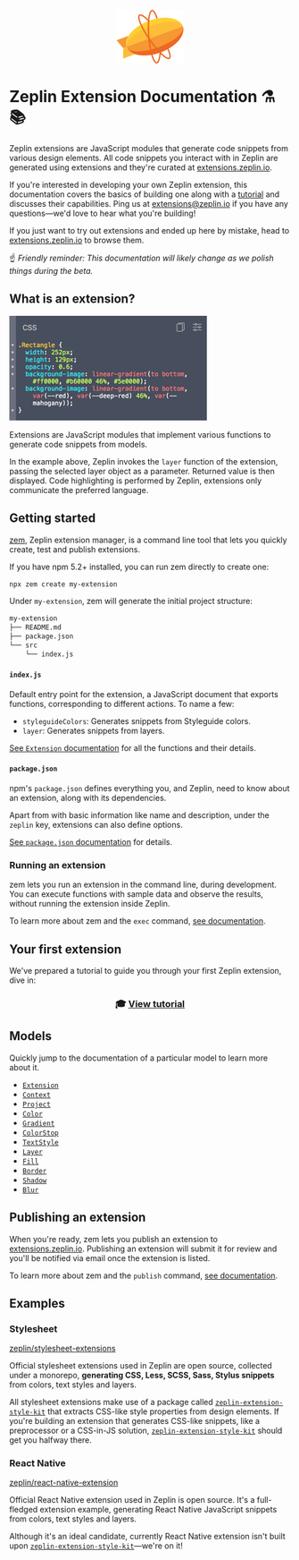 <p align="center">
    <img src="img/logo.svg" alt="Zeplin Logo" />
</p>

# Zeplin Extension Documentation ⚗️📚

Zeplin extensions are JavaScript modules that generate code snippets from various design elements. All code snippets you interact with in Zeplin are generated using extensions and they're curated at [extensions.zeplin.io](https://extensions.zeplin.io).

If you're interested in developing your own Zeplin extension, this documentation covers the basics of building one along with a [tutorial](tutorial.md) and discusses their capabilities. Ping us at [extensions@zeplin.io](mailto:extensions@zeplin.io) if you have any questions—we'd love to hear what you're building!

If you just want to try out extensions and ended up here by mistake, head to [extensions.zeplin.io](https://extensions.zeplin.io) to browse them.

☝️ _Friendly reminder: This documentation will likely change as we polish things during the beta._

## What is an extension?

![CSS extension](img/cssExtension.png)

Extensions are JavaScript modules that implement various functions to generate code snippets from models.

In the example above, Zeplin invokes the `layer` function of the extension, passing the selected layer object as a parameter. Returned value is then displayed. Code highlighting is performed by Zeplin, extensions only communicate the preferred language.

## Getting started

[zem](https://github.com/zeplin/zem), Zeplin extension manager, is a command line tool that lets you quickly create, test and publish extensions.

If you have npm 5.2+ installed, you can run zem directly to create one:

```sh
npx zem create my-extension
```

Under `my-extension`, zem will generate the initial project structure:

```
my-extension
├── README.md
├── package.json
└── src
    └── index.js
```

#### `index.js`

Default entry point for the extension, a JavaScript document that exports functions, corresponding to different actions. To name a few:

- `styleguideColors`: Generates snippets from Styleguide colors.
- `layer`: Generates snippets from layers.

[See `Extension` documentation](model/extension.md) for all the functions and their details.

#### `package.json`

npm's `package.json` defines everything you, and Zeplin, need to know about an extension, along with its dependencies.

Apart from with basic information like name and description, under the `zeplin` key, extensions can also define options.

[See `package.json` documentation](package.md) for details.

### Running an extension

zem lets you run an extension in the command line, during development. You can execute functions with sample data and observe the results, without running the extension inside Zeplin.

To learn more about zem and the `exec` command, [see documentation](https://github.com/zeplin/zem).

## Your first extension

We've prepared a tutorial to guide you through your first Zeplin extension, dive in:

<h3 align="center">
    🎓 <a href="tutorial.md">View tutorial</a>
</h3>

## Models

Quickly jump to the documentation of a particular model to learn more about it.

- [`Extension`](model/extension.md)
- [`Context`](model/context.md)
- [`Project`](model/project.md)
- [`Color`](model/color.md)
- [`Gradient`](model/gradient.md)
- [`ColorStop`](model/colorStop.md)
- [`TextStyle`](model/textStyle.md)
- [`Layer`](model/layer.md)
- [`Fill`](model/fill.md)
- [`Border`](model/border.md)
- [`Shadow`](model/shadow.md)
- [`Blur`](model/blur.md)

## Publishing an extension

When you're ready, zem lets you publish an extension to [extensions.zeplin.io](https://extensions.zeplin.io). Publishing an extension will submit it for review and you'll be notified via email once the extension is listed.

To learn more about zem and the `publish` command, [see documentation](https://github.com/zeplin/zem).

## Examples

### Stylesheet

[zeplin/stylesheet-extensions](https://github.com/zeplin/stylesheet-extensions)

Official stylesheet extensions used in Zeplin are open source, collected under a monorepo, **generating CSS, Less, SCSS, Sass, Stylus snippets** from colors, text styles and layers.

All stylesheet extensions make use of a package called [`zeplin-extension-style-kit`](https://github.com/zeplin/stylesheet-extensions/blob/master/packages/zeplin-extension-style-kit) that extracts CSS-like style properties from design elements. If you're building an extension that generates CSS-like snippets, like a preprocessor or a CSS-in-JS solution, [`zeplin-extension-style-kit`](https://github.com/zeplin/stylesheet-extensions/blob/master/packages/zeplin-extension-style-kit) should get you halfway there.

### React Native

[zeplin/react-native-extension](https://github.com/zeplin/react-native-extension)

Official React Native extension used in Zeplin is open source. It's a full-fledged extension example, generating React Native JavaScript snippets from colors, text styles and layers.

Although it's an ideal candidate, currently React Native extension isn't built upon [`zeplin-extension-style-kit`](https://github.com/zeplin/stylesheet-extensions/blob/master/packages/zeplin-extension-style-kit)—we're on it!
